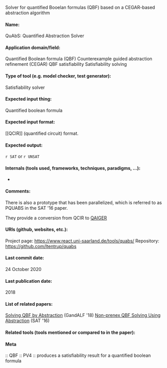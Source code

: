 Solver for quantified Booelan formulas (QBF) based on a CEGAR-based abstraction algorithm

#### Name:
QuAbS: Quantified Abstraction Solver

#### Application domain/field:
Quantified Boolean formula (QBF)
Counterexample guided abstraction refinement (CEGAR)
QBF satisfiability
Satisfiability solving

#### Type of tool (e.g. model checker, test generator):
Satisfiability solver

#### Expected input thing:
Quantified boolean formula

#### Expected input format:
[[QCIR]] (quantified circuit) format.

#### Expected output:
`r SAT` or `r UNSAT`

#### Internals (tools used, frameworks, techniques, paradigms, ...):
-

#### Comments:
There is also a prototype that has been parallelized, which is referred to as PQUABS in the SAT '16 paper.

They provide a conversion from QCIR to [QAIGER](../../Formats/QAIGER.md)

#### URIs (github, websites, etc.):
Project page: https://www.react.uni-saarland.de/tools/quabs/
Repository: https://github.com/ltentrup/quabs

#### Last commit date:
24 October 2020

#### Last publication date:
2018

#### List of related papers:
[Solving QBF by Abstraction](https://doi.org/10.4204/EPTCS.277.7) (GandALF '18)
[Non-prenex QBF Solving Using Abstraction](https://doi.org/10.1007/978-3-319-40970-2_24) (SAT '16)

#### Related tools (tools mentioned or compared to in the paper):

#### Meta
:: QBF
:: PV4 :: produces a satisfiability result for a quantified boolean formula
